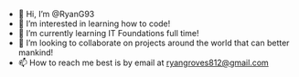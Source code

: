 - 👋 Hi, I’m @RyanG93
- 👀 I’m interested in learning how to code!
- 🌱 I’m currently learning IT Foundations full time!
- 💞️ I’m looking to collaborate on projects around the world that can better mankind!
- 📫 How to reach me best is by email at ryangroves812@gmail.com

<!---
RyanG93/RyanG93 is a ✨ special ✨ repository because its `README.md` (this file) appears on your GitHub profile.
You can click the Preview link to take a look at your changes.
--->
